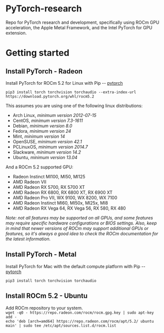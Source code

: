 # PyTorch-research
Repo for PyTorch research and development, specifically using ROCm GPU acceleration, the Apple Metal Framework, and the Intel PyTorch for GPU extension.

# Getting started
## Install PyTorch - Radeon
Install PyTorch for ROCm 5.2 for Linux with Pip -- [pytorch](https://pytorch.org/get-started/locally/)<br>

`pip3 install torch torchvision torchaudio --extra-index-url https://download.pytorch.org/whl/rocm5.2`

This assumes you are using one of the following linux distributions:
- Arch Linux, *minimum version 2012-07-15*
- CentOS, *minimum version 7.3-1611*
- Debian, *minimum version 8.0*
- Fedora, *minimum version 24*
- Mint, *minimum version 14*
- OpenSUSE, *minimum version 42.1*
- PCLinuxOS, *minimum version 2014.7*
- Slackware, *minimum version 14.2*
- Ubuntu, *minimum version 13.04*

And a ROCm 5.2 supported GPU:
- Radeon Instinct MI100, MI50, MI125
- AMD Radeon VII
- AMD Radeon RX 5700, RX 5700 XT
- AMD Radeon RX 6800, RX 6800 XT, RX 6900 XT
- AMD Radeon Pro VII, WX 9100, WX 8200, WX 7100
- AMD Radeon Instinct MI60, MI50x, MI25x, MI8
- AMD Radeon RX Vega 64, RX Vega 56, RX 580, RX 480<br>

*Note: not all features may be supported on all GPUs, and some features may require specific hardware configurations or BIOS settings. Also, keep in mind that newer versions of ROCm may support additional GPUs or features, so it's always a good idea to check the ROCm documentation for the latest information.*

## Install PyTorch - Metal
Install PyTorch for Mac with the default compute platform with Pip -- [pytorch](https://pytorch.org/get-started/locally/)

`pip3 install torch torchvision torchaudio`

## Install ROCm 5.2 - Ubuntu
Add ROCm repository to your system.<br>
`wget -q0 - https://repo.radeon.com/rocm/rocm.gpg.key | sudo apt-key add -`<br>
`echo 'deb [arch=amd64] https://repo.radeon.com/rocm/apt/5.2/ ubuntu main' | sudo tee /etc/apt/sources.list.d/rocm.list`

